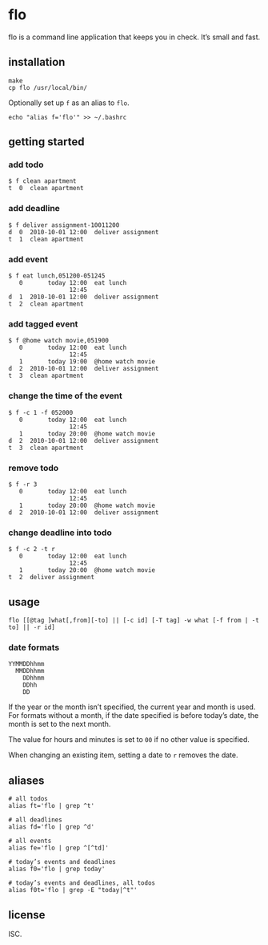# flo

flo is a command line application that keeps you in check. It’s small and fast.

## installation

    make
    cp flo /usr/local/bin/

Optionally set up `f` as an alias to `flo`.

    echo "alias f='flo'" >> ~/.bashrc

## getting started

### add todo

    $ f clean apartment
    t  0  clean apartment

### add deadline

    $ f deliver assignment-10011200
    d  0  2010-10-01 12:00  deliver assignment
    t  1  clean apartment

### add event

    $ f eat lunch,051200-051245
       0       today 12:00  eat lunch
                     12:45
    d  1  2010-10-01 12:00  deliver assignment
    t  2  clean apartment

### add tagged event

    $ f @home watch movie,051900
       0       today 12:00  eat lunch
                     12:45
       1       today 19:00  @home watch movie
    d  2  2010-10-01 12:00  deliver assignment
    t  3  clean apartment

### change the time of the event

    $ f -c 1 -f 052000
       0       today 12:00  eat lunch
                     12:45
       1       today 20:00  @home watch movie
    d  2  2010-10-01 12:00  deliver assignment
    t  3  clean apartment

### remove todo

    $ f -r 3
       0       today 12:00  eat lunch
                     12:45
       1       today 20:00  @home watch movie
    d  2  2010-10-01 12:00  deliver assignment

### change deadline into todo

    $ f -c 2 -t r
       0       today 12:00  eat lunch
                     12:45
       1       today 20:00  @home watch movie
    t  2  deliver assignment

## usage

    flo [[@tag ]what[,from][-to] || [-c id] [-T tag] -w what [-f from | -t to] || -r id]

### date formats

    YYMMDDhhmm
      MMDDhhmm
        DDhhmm
        DDhh
        DD

If the year or the month isn’t specified, the current year and month is used.
For formats without a month, if the date specified is before today’s date, the
month is set to the next month.

The value for hours and minutes is set to `00` if no other value is specified.

When changing an existing item, setting a date to `r` removes the date.

## aliases

    # all todos
    alias ft='flo | grep ^t' 

    # all deadlines
    alias fd='flo | grep ^d' 

    # all events
    alias fe='flo | grep ^[^td]' 

    # today’s events and deadlines
    alias f0='flo | grep today' 

    # today’s events and deadlines, all todos
    alias f0t='flo | grep -E "today|^t"' 

## license

ISC.
